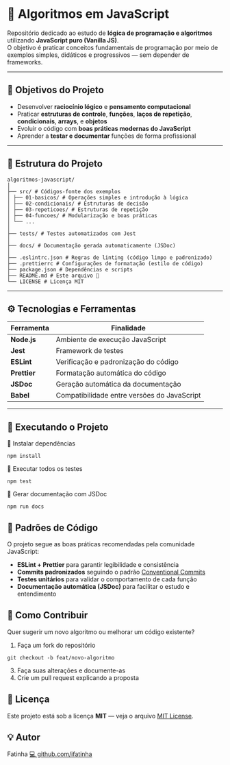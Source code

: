 # 🧠 Algoritmos em JavaScript

Repositório dedicado ao estudo de **lógica de programação e algoritmos** utilizando **JavaScript puro (Vanilla JS)**.  
O objetivo é praticar conceitos fundamentais de programação por meio de exemplos simples, didáticos e progressivos — sem depender de frameworks.

---

## 🚀 Objetivos do Projeto

- Desenvolver **raciocínio lógico** e **pensamento computacional**
- Praticar **estruturas de controle**, **funções**, **laços de repetição**, **condicionais**, **arrays**, e **objetos**
- Evoluir o código com **boas práticas modernas do JavaScript**
- Aprender a **testar e documentar** funções de forma profissional

---

## 🧩 Estrutura do Projeto

```
algoritmos-javascript/
│
├── src/ # Códigos-fonte dos exemplos
│ ├── 01-basicos/ # Operações simples e introdução à lógica
│ ├── 02-condicionais/ # Estruturas de decisão
│ ├── 03-repeticoes/ # Estruturas de repetição
│ ├── 04-funcoes/ # Modularização e boas práticas
│ └── ...
│
├── tests/ # Testes automatizados com Jest
│
├── docs/ # Documentação gerada automaticamente (JSDoc)
│
├── .eslintrc.json # Regras de linting (código limpo e padronizado)
├── .prettierrc # Configurações de formatação (estilo de código)
├── package.json # Dependências e scripts
├── README.md # Este arquivo 📘
└── LICENSE # Licença MIT
```

---

## ⚙️ Tecnologias e Ferramentas

| Ferramenta   | Finalidade                                  |
| ------------ | ------------------------------------------- |
| **Node.js**  | Ambiente de execução JavaScript             |
| **Jest**     | Framework de testes                         |
| **ESLint**   | Verificação e padronização do código        |
| **Prettier** | Formatação automática do código             |
| **JSDoc**    | Geração automática da documentação          |
| **Babel**    | Compatibilidade entre versões do JavaScript |

---

## 🧪 Executando o Projeto

🔹 Instalar dependências

```
npm install
```

🔹 Executar todos os testes

```
npm test
```

🔹 Gerar documentação com JSDoc

```
npm run docs
```

## 🧭 Padrões de Código

O projeto segue as boas práticas recomendadas pela comunidade JavaScript:

- **ESLint + Prettier** para garantir legibilidade e consistência
- **Commits padronizados** seguindo o padrão [Conventional Commits](https://www.conventionalcommits.org/en/v1.0.0/)
- **Testes unitários** para validar o comportamento de cada função
- **Documentação automática (JSDoc)** para facilitar o estudo e entendimento

## 🧠 Como Contribuir

Quer sugerir um novo algoritmo ou melhorar um código existente?

1.  Faça um fork do repositório

`git checkout -b feat/novo-algoritmo`

3.  Faça suas alterações e documente-as
4.  Crie um pull request explicando a proposta

## 🪪 Licença

Este projeto está sob a licença **MIT** — veja o arquivo [MIT License](./LICENSE).

## 💡 Autor

Fatinha
[💻 github.com/ifatinha](https://github.com/ifatinha)
